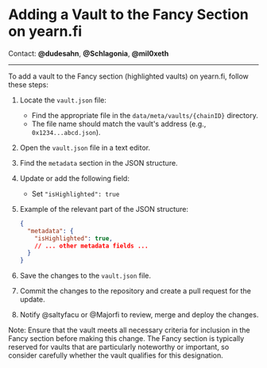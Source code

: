 # Adding a Vault to the Fancy Section on yearn.fi

Contact: **@dudesahn**, **@Schlagonia**, **@mil0xeth**

----

To add a vault to the Fancy section (highlighted vaults) on yearn.fi, follow these steps:

1. Locate the `vault.json` file:
   - Find the appropriate file in the `data/meta/vaults/{chainID}` directory.
   - The file name should match the vault's address (e.g., `0x1234...abcd.json`).

2. Open the `vault.json` file in a text editor.

3. Find the `metadata` section in the JSON structure.

4. Update or add the following field:
   - Set `"isHighlighted": true`

5. Example of the relevant part of the JSON structure:
   ```json
   {
     "metadata": {
       "isHighlighted": true,
       // ... other metadata fields ...
     }
   }
   ```

6. Save the changes to the `vault.json` file.

7. Commit the changes to the repository and create a pull request for the update.

8. Notify @saltyfacu or @Majorfi to review, merge and deploy the changes.

Note: Ensure that the vault meets all necessary criteria for inclusion in the Fancy section before making this change. The Fancy section is typically reserved for vaults that are particularly noteworthy or important, so consider carefully whether the vault qualifies for this designation.
